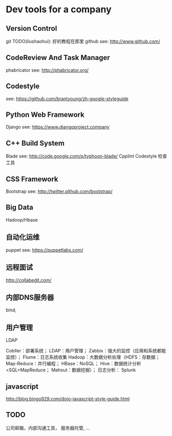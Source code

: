Dev tools for a company
===========================================

Version Control
--------------------------------
git TODO(liushaohui): 好的教程在那里
github see: http://www.github.com/

CodeReview And Task Manager
-------------------------------
phabricator see: http://phabricator.org/

Codestyle
------------------------------------
see: https://github.com/brantyoung/zh-google-styleguide

Python Web Framework 
----------------------------------------------
Django see: https://www.djangoproject.company

C++ Build System
--------------------------------------------
Blade see: http://code.google.com/p/typhoon-blade/
Cpplint Codestyle 检查工具


CSS Framework
---------------------------------------------
Bootstrap see: http://twitter.github.com/bootstrap/

Big Data
---------------------------------------------
Hadoop/Hbase

自动化运维
------------------------------------------------
puppet see: https://puppetlabs.com/

远程面试
-------------------------------------------------
http://collabedit.com/

内部DNS服务器
-------------------------------------------------
bind, 

用户管理
-------------------------------------------------
LDAP

Cobller：部署系统；
LDAP：用户管理；
Zabbix：强大的监控（应用和系统都能监控）；
Flume：日志系统收集
Hadoop：大数据分析处理（HDFS：存数据；
Map-Reduce：并行编程；
HBase：NoSQL；
Hive：数据统计分析=SQL+MapReduce；
Mahout：数据挖掘）；
日志分析： Splunk

javascript
--------------------------------------
http://blog.bingo929.com/dojo-javascript-style-guide.html


TODO
--------------------------
公司邮箱，内部沟通工具， 服务器托管, ...

